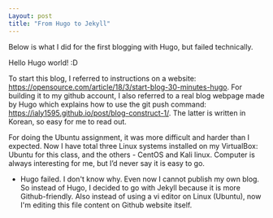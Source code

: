 ```yaml
---
Layout: post
title: "From Hugo to Jekyll"
---
```


Below is what I did for the first blogging with Hugo, but failed technically.

Hello Hugo world!
:D

To start this blog, I referred to instructions on a website: https://opensource.com/article/18/3/start-blog-30-minutes-hugo. For building it to my github account, I also referred to a real blog webpage made by Hugo which explains how to use the git push command: https://ialy1595.github.io/post/blog-construct-1/. The latter is written in Korean, so easy for me to read out.

For doing the Ubuntu assignment, it was more difficult and harder than I expected. Now I have total three Linux systems installed on my VirtualBox: Ubuntu for this class, and the others - CentOS and Kali linux. Computer is always interesting for me, but I’d never say it is easy to go.

* Hugo failed. I don't know why. Even now I cannot publish my own blog. So instead of Hugo, I decided to go with Jekyll because it is more Github-friendly. Also instead of using a vi editor on Linux (Ubuntu), now I'm editing this file content on Github website itself.
